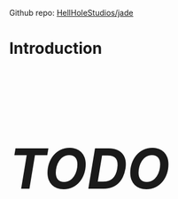 <!--title: Jade-->
<!--description: <b>Ja</b>va <b>D</b>anmaku <b>E</b>ngine-->
<!--creationDate: 20200807-->

Github repo: [HellHoleStudios/jade](https://github.com/HellHoleStudios/jade)

# Introduction

<i class="fa fa-spin"><h1 style="font-size:100px;">TODO</h1></i>